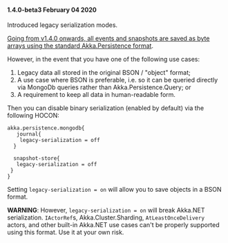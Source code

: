 #### 1.4.0-beta3 February 04 2020 ####

Introduced legacy serialization modes.

[Going from v1.4.0 onwards, all events and snapshots are saved as byte arrays using the standard Akka.Persistence format](https://github.com/akkadotnet/Akka.Persistence.MongoDB/issues/72).

However, in the event that you have one of the following use cases:

1. Legacy data all stored in the original BSON / "object" format;
2. A use case where BSON is preferable, i.e. so it can be queried directly via MongoDb queries rather than Akka.Persistence.Query; or
3. A requirement to keep all data in human-readable form.

Then you can disable binary serialization (enabled by default) via the following HOCON:

```
akka.persistence.mongodb{
   journal{
    legacy-serialization = off
  }

  snapshot-store{
   legacy-serialization = off
 }
}
```

Setting `legacy-serialization = on` will allow you to save objects in a BSON format.

**WARNING**: However, `legacy-serialization = on` will break Akka.NET serialization. `IActorRef`s, Akka.Cluster.Sharding, `AtLeastOnceDelivery` actors, and other built-in Akka.NET use cases can't be properly supported using this format. Use it at your own risk.